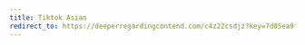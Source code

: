 ```yaml
---
title: Tiktok Asian
redirect_to: https://deeperregardingcontend.com/c4z22csdjz?key=7d05ea9f10c16d08bc3558c9688b4c86
---
```

